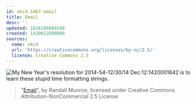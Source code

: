 ```yaml
---
id: xkcd.1467-email
title: Email
desc: ''
updated: 1616186984540
created: 1420012800000
sources:
  name: xkcd
  url: 'https://creativecommons.org/licenses/by-nc/2.5/'
  license: Creative Commons 2.5
---
```

![My New Year's resolution for 2014-54-12/30/14 Dec:12:1420001642 is to learn these stupid time formatting strings.](https://imgs.xkcd.com/comics/email.png)
> "[Email](https://xkcd.com/1467/)", by Randall Munroe, licensed under Creative Commons Attribution-NonCommercial 2.5 License
